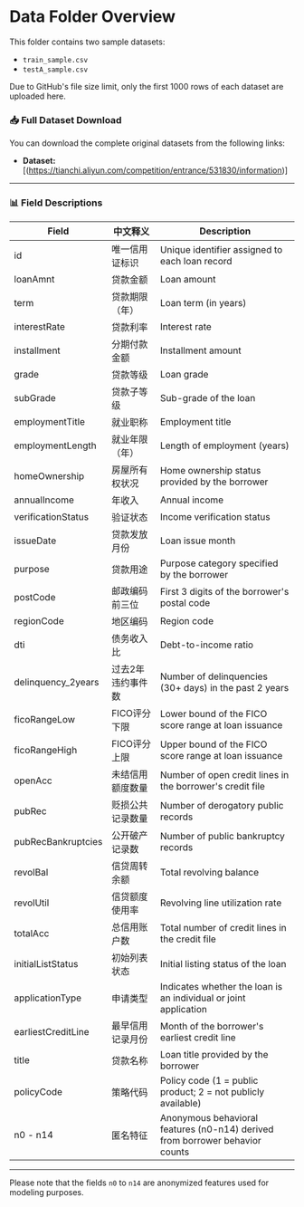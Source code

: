 # Data Folder Overview

This folder contains two sample datasets:
- `train_sample.csv`
- `testA_sample.csv`

Due to GitHub's file size limit, only the first 1000 rows of each dataset are uploaded here.

### 📥 Full Dataset Download

You can download the complete original datasets from the following links:

- **Dataset:** [(https://tianchi.aliyun.com/competition/entrance/531830/information)]
---

### 📊 Field Descriptions

| Field | 中文释义 | Description |
|-------|-----------|-------------|
| id | 唯一信用证标识 | Unique identifier assigned to each loan record |
| loanAmnt | 贷款金额 | Loan amount |
| term | 贷款期限（年） | Loan term (in years) |
| interestRate | 贷款利率 | Interest rate |
| installment | 分期付款金额 | Installment amount |
| grade | 贷款等级 | Loan grade |
| subGrade | 贷款子等级 | Sub-grade of the loan |
| employmentTitle | 就业职称 | Employment title |
| employmentLength | 就业年限（年） | Length of employment (years) |
| homeOwnership | 房屋所有权状况 | Home ownership status provided by the borrower |
| annualIncome | 年收入 | Annual income |
| verificationStatus | 验证状态 | Income verification status |
| issueDate | 贷款发放月份 | Loan issue month |
| purpose | 贷款用途 | Purpose category specified by the borrower |
| postCode | 邮政编码前三位 | First 3 digits of the borrower's postal code |
| regionCode | 地区编码 | Region code |
| dti | 债务收入比 | Debt-to-income ratio |
| delinquency_2years | 过去2年违约事件数 | Number of delinquencies (30+ days) in the past 2 years |
| ficoRangeLow | FICO评分下限 | Lower bound of the FICO score range at loan issuance |
| ficoRangeHigh | FICO评分上限 | Upper bound of the FICO score range at loan issuance |
| openAcc | 未结信用额度数量 | Number of open credit lines in the borrower's credit file |
| pubRec | 贬损公共记录数量 | Number of derogatory public records |
| pubRecBankruptcies | 公开破产记录数 | Number of public bankruptcy records |
| revolBal | 信贷周转余额 | Total revolving balance |
| revolUtil | 信贷额度使用率 | Revolving line utilization rate |
| totalAcc | 总信用账户数 | Total number of credit lines in the credit file |
| initialListStatus | 初始列表状态 | Initial listing status of the loan |
| applicationType | 申请类型 | Indicates whether the loan is an individual or joint application |
| earliestCreditLine | 最早信用记录月份 | Month of the borrower's earliest credit line |
| title | 贷款名称 | Loan title provided by the borrower |
| policyCode | 策略代码 | Policy code (1 = public product; 2 = not publicly available) |
| n0 - n14 | 匿名特征 | Anonymous behavioral features (n0-n14) derived from borrower behavior counts |

---

Please note that the fields `n0` to `n14` are anonymized features used for modeling purposes.
